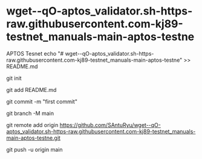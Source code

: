 # wget--qO-aptos_validator.sh-https-raw.githubusercontent.com-kj89-testnet_manuals-main-aptos-testne
APTOS Tesnet
echo "# wget--qO-aptos_validator.sh-https-raw.githubusercontent.com-kj89-testnet_manuals-main-aptos-testne" >> README.md

git init

git add README.md

git commit -m "first commit"

git branch -M main

git remote add origin https://github.com/SAntuRyu/wget--qO-aptos_validator.sh-https-raw.githubusercontent.com-kj89-testnet_manuals-main-aptos-testne.git

git push -u origin main
